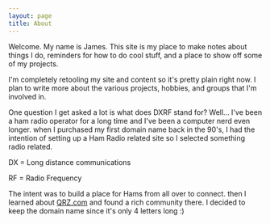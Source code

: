 ```yaml
---
layout: page
title: About
---
```


Welcome. My name is James. This site is my place to make notes about things I do, reminders for how to do cool stuff, and a place to show off some of my projects.

I'm completely retooling my site and content so it's pretty plain right now. I plan to write more about the various projects, hobbies, and groups that I'm involved in.

One question I get asked a lot is what does DXRF stand for? Well... I've been a ham radio operator for a long time and I've been a computer nerd even longer. when I purchased my first domain name back in the 90's, I had the intention of setting up a Ham Radio related site so I selected something radio related.

DX = Long distance communications

RF = Radio Frequency

The intent was to build a place for Hams from all over to connect. then I learned about [QRZ.com](http://www.qrz.com) and found a rich community there. I decided to keep the domain name since it's only 4 letters long :)
